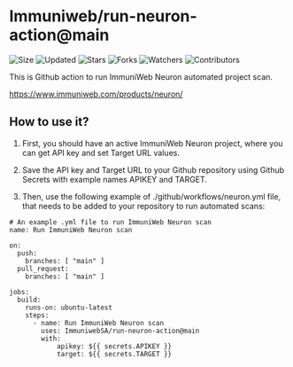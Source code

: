 # Immuniweb/run-neuron-action@main

![Size](https://img.shields.io/github/repo-size/Immuniweb/run-neuron-action?style=plastic&color=0f0&label=Size)
![Updated](https://img.shields.io/github/last-commit/Immuniweb/run-neuron-action?style=plastic&color=f00&label=Updated)
![Stars](https://img.shields.io/github/stars/Immuniweb/run-neuron-action?style=plastic&color=ffc801&label=Stars)
![Forks](https://img.shields.io/github/forks/Immuniweb/run-neuron-action?style=plastic&color=003cff&label=Forks)
![Watchers](https://img.shields.io/github/watchers/Immuniweb/run-neuron-action?style=plastic&color=ff5500&label=Watchers)
![Contributors](https://img.shields.io/github/contributors/Immuniweb/run-neuron-action?style=plastic&color=f0f&label=Contributors)

This is Github action to run ImmuniWeb Neuron automated project scan.

https://www.immuniweb.com/products/neuron/

## How to use it?

1. First, you should have an active ImmuniWeb Neuron project, where you can get API key and set Target URL values.

2. Save the API key and Target URL to your Github repository using Github Secrets with example names APIKEY and TARGET.

3. Then, use the following example of ./github/workflows/neuron.yml file, that needs to be added to your repository to run automated scans:

```
# An example .yml file to run ImmuniWeb Neuron scan
name: Run ImmuniWeb Neuron scan

on:
  push:
    branches: [ "main" ]
  pull_request:
    branches: [ "main" ]

jobs:
  build:
    runs-on: ubuntu-latest
    steps:
      - name: Run ImmuniWeb Neuron scan
        uses: ImmuniwebSA/run-neuron-action@main
        with:
            apikey: ${{ secrets.APIKEY }}
            target: ${{ secrets.TARGET }}
```
